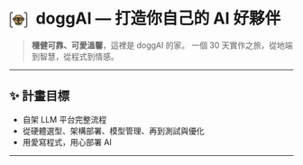# <img src="images/doggiAItitle.png" width="32" height="29" alt="doggAI logo" style="vertical-align: middle; margin-right: 8px;"> doggAI — 打造你自己的 AI 好夥伴

> **穩健可靠、可愛溫馨**，這裡是 doggAI 的家。
> 一個 30 天實作之旅，從地端到智慧，從程式到情感。

---

## ✨ 計畫目標
- 自架 LLM 平台完整流程
- 從硬體選型、架構部署、模型管理、再到測試與優化
- 用愛寫程式，用心部署 AI

---